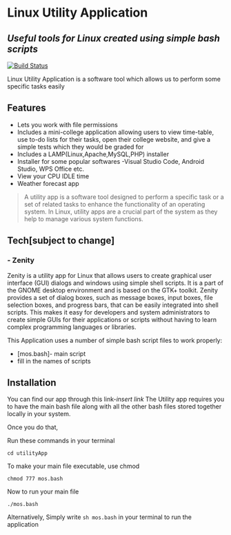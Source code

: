 # Linux Utility Application
## _Useful tools for Linux created using simple bash scripts_

[![Build Status](https://travis-ci.org/joemccann/dillinger.svg?branch=master)](https://travis-ci.org/joemccann/dillinger)

Linux Utility Application is a software tool which allows us to perform some specific tasks easily

## Features

- Lets you work with file permissions
- Includes a mini-college application allowing users to view time-table, use to-do lists for their tasks, open their college website, and give a simple tests which they would be graded for
- Includes a LAMP(Linux,Apache,MySQL,PHP) installer
- Installer for some popular softwares -Visual Studio Code, Android Studio, WPS Office etc.
- View your CPU IDLE time
- Weather forecast app

>A utility app is a software tool designed to perform a specific task or a set of related tasks to enhance the functionality of an operating system. In Linux, utility apps are a crucial part of the system as they help to manage various system functions.

## Tech[subject to change]
### - Zenity
Zenity is a utility app for Linux that allows users to create graphical user interface (GUI) dialogs and windows using simple shell scripts. It is a part of the GNOME desktop environment and is based on the GTK+ toolkit.
Zenity provides a set of dialog boxes, such as message boxes, input boxes, file selection boxes, and progress bars, that can be easily integrated into shell scripts. This makes it easy for developers and system administrators to create simple GUIs for their applications or scripts without having to learn complex programming languages or libraries.



This Application uses a number of simple bash script files to work properly:
 
- [mos.bash]- main script
- fill in the names of scripts


## Installation
You can find our app through this link-*insert link*
The Utility app requires you to have the main bash file along with all the other bash files stored together locally in your system.

Once you do that, 


Run these commands in your terminal

```
cd utilityApp
```
To make your main file executable, use chmod
```
chmod 777 mos.bash
```

Now to run your main file
```
./mos.bash
```
Alternatively,
Simply write
```sh mos.bash```
in your terminal to run the application


